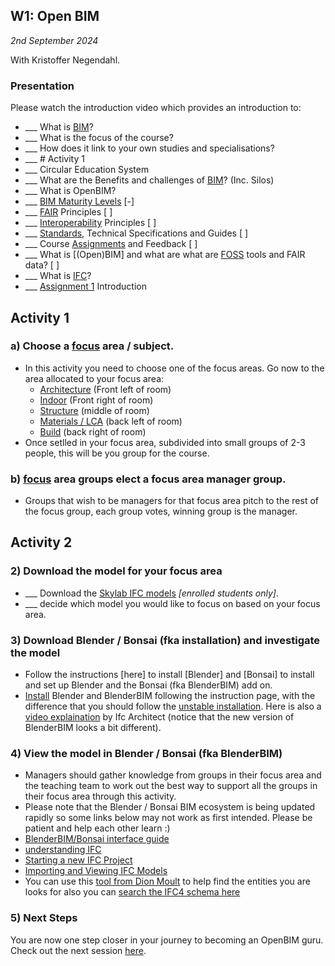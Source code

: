 ## W1: Open BIM

*2nd September 2024*

With Kristoffer Negendahl.

### Presentation

Please watch the introduction video which provides an introduction to:
* ___ What is [BIM]?
* ___ What is the focus of the course?
* ___ How does it link to your own studies and specialisations?
* ___ # Activity 1
* ___ Circular Education System
* ___ What are the Benefits and challenges of [BIM]? (Inc. Silos)
* ___ What is OpenBIM?
* ___ [BIM Maturity Levels] [-]
* ___ [FAIR] Principles [ ]
* ___ [Interoperability] Principles [ ]
* ___ [Standards], Technical Specifications and Guides [ ]
* ___ Course [Assignments](/Assignments/index) and Feedback [ ]
* ___ What is [(Open)BIM] and what are what are [FOSS] tools and FAIR data?  [ ]
* ___ What is [IFC]?
* ___ [Assignment 1] Introduction

## Activity 1
### a) Choose a [focus] area / subject.
* In this activity you need to choose one of the focus areas. Go now to the area allocated to your focus area:
  *   [Architecture] (Front left of room)
  *   [Indoor] (Front right of room)
  *   [Structure] (middle of room)
  *   [Materials / LCA] (back left of room)
  *   [Build] (back right of room)
* Once setlled in your focus area, subdivided into small groups of 2-3 people, this will be you group for the course.
### b) [focus] area groups elect a focus area manager group.
* Groups that wish to be managers for that focus area pitch to the rest of the focus group, each group votes, winning group is the manager.

## Activity 2

### 2) Download the model for your focus area
* ___ Download the [Skylab IFC models](https://learn.inside.dtu.dk/d2l/le/content/167582/Home) *[enrolled students only]*.
* ___ decide which model you would like to focus on based on your focus area.

### 3) Download Blender / Bonsai (fka installation) and investigate the model
* Follow the instructions [here] to install [Blender] and [Bonsai] to install and set up Blender and the Bonsai (fka BlenderBIM) add on.
* [Install](https://blenderbim.org/docs/users/installation.html) Blender and BlenderBIM following the instruction page, with the difference that you should follow the [unstable installation](https://blenderbim.org/docs/devs/installation.html#unstable-installation). Here is also a [video explaination](https://www.youtube.com/watch?v=I-937k6fvKk&t=0s) by Ifc Architect (notice that the new version of BlenderBIM looks a bit different).

### 4) View the model in Blender / Bonsai (fka BlenderBIM)
* Managers should gather knowledge from groups in their focus area and the teaching team to work out the best way to support all the groups in their focus area through this activity.
* Please note that the Blender / Bonsai BIM ecosystem is being updated rapidly so some links below may not work as first intended. Please be patient and help each other learn :)
* [BlenderBIM/Bonsai interface guide](https://docs.bonsaibim.org/users/modeling/interface.html)
* [understanding IFC](https://docs.bonsaibim.org/users/modeling/understanding_ifc.html)
* [Starting a new IFC Project](https://docs.bonsaibim.org/users/modeling/starting_new_project.html)
* [Importing and Viewing IFC Models](https://docs.bonsaibim.org/users/modeling/importing_viewing_models.html)
* You can use this [tool from Dion Moult](https://blenderbim.org/search-ifc-class.html) to help find the entities you are looks for also you can [search the IFC4 schema here](https://ifc43-docs.standards.buildingsmart.org/)


### 5) Next Steps
You are now one step closer in your journey to becoming an OpenBIM guru. Check out the next session [here](https://github.com/timmcginley/41934/tree/main/Schedule/02).


<!-- links -->

[BIM]: /Concepts/BIM
[BIM Maturity Levels]: /Concepts/Levels
[IFC]: /Concepts/IFC
[FAIR]: /Concepts/FAIR
[focus]: /Focus
[FOSS]: /Concepts/SoftwareLicences
[focus area]: /Focus
[Interoperability]: /Concepts/Interoperability
[Standards]: /Concepts/Standards
[entities]: /Concepts/Entities
[properties]: /Concepts/Properties
[IFC File Analyzer]: /Concepts/IFCFileAnalyzer
[Assignment 1]: /Assignments/A1

[Architecture]: /Focus/Architecture
[Indoor]: /Focus/indoor
[Structure]: /Focus/Structure
[Materials / LCA]: /Focus/Sustainability
[Build]: /Focus/Build

